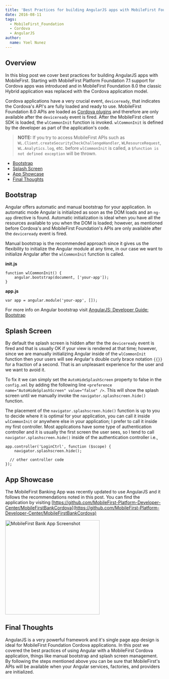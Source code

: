 ```yaml
---
title: 'Best Practices for building AngularJS apps with MobileFirst Foundation 8.0'
date: 2016-08-11
tags:
  - MobileFirst_Foundation
  - Cordova
  - AngularJS
author:
  name: Yoel Nunez
---
```


## Overview
In this blog post we cover best practices for building AngularJS apps with MobileFirst. Starting with MobileFirst Platform Foundation 7.1 support for Cordova apps was introduced and in MobileFirst Foundation 8.0 the classic Hybrid application was replaced with the Cordova application model.

Cordova applications have a very crucial event, `deviceready`, that indicates the Cordova's API's are fully loaded and ready to use. MobileFirst Foundation 8.0 APIs are loaded as [Cordova plugins]({{site.baseurl}}/tutorials/en/foundation/8.0/adding-the-mfpf-sdk/cordova) and therefore are only available after the `deviceready` event is fired. After the MobileFirst client SDK is loaded, the `wlCommonInit` function is invoked. `wlCommonInit` is defined by the developer as part of the application's code.

> **NOTE:** If you try to access MobileFirst APIs such as `WL.Client.createSecurityCheckChallengeHandler`, `WLResourceRequest`, `WL.Analytics.log`, etc. before `wlCommonInit` is called, a `$function is not defined exception` will be thrown.

* [Bootstrap](#bootstrap)
* [Splash Screen](#splash-screen)
* [App Showcase](#app-showcase)
* [Final Thoughts](#final-thoughts)

## Bootstrap
Angular offers automatic and manual bootstrap for your application. In automatic mode Angular is initialized as soon as the DOM loads and an `ng-app` directive is found. Automatic initialization is ideal when you have all the resources available to you when the DOM is loaded; however, as mentioned before Cordova's and MobileFirst Foundation's APIs are only available after the `deviceready` event is fired.

Manual bootstrap is the recommended approach since it gives us the flexibility to initialize the Angular module at any time, in our case we want to initialize Angular after the `wlCommonInit` function is called.

**init.js**

```
function wlCommonInit() {
	angular.bootstrap(document, ['your-app']);
}
```

**app.js**

```
var app = angular.module('your-app', []);
```

For more info on Angular bootstrap visit [AngularJS: Developer Guide: Bootstrap](https://docs.angularjs.org/guide/bootstrap)

## Splash Screen

By default the splash screen is hidden after the the `deviceready` event is fired and that is usually OK if your view is rendered at that time; however, since we are manually initializing Angular inside of the `wlCommonInit` function then your users will see Angular's double curly brace notation <code>&#123;&#123;&#125;&#125;</code> for a fraction of a second. That is an unpleasant experience for the user and we want to avoid it.

To fix it we can simply set the `AutoHideSplashScreen` property to false in the `config.xml` by adding the following line `<preference name="AutoHideSplashScreen" value="false" />`. This will show the splash screen until we manually invoke the `navigator.splashscreen.hide()` function.

The placement of the `navigator.splashscreen.hide()` function is up to you to decide where it is optimal for your application, you can call it inside `wlCommonInit` or anywhere else in your application; I prefer to call it inside my first controller. Most applications have some type of authentication controller and it is usually the first screen the user sees, so I tend to call `navigator.splashscreen.hide()` inside of the authentication controller i.e.,

```
app.controller('LoginCtrl', function ($scope) {
	navigator.splashscreen.hide();

  // other controller code
});
```

## App Showcase
The MobileFirst Banking App was recently updated to use AngularJS and it follows the recommendations noted in this post. You can find the application by visiting [https://github.com/MobileFirst-Platform-Developer-Center/MobileFirstBankCordova](https://github.com/MobileFirst-Platform-Developer-Center/MobileFirstBankCordova)

<img src="{{site.baseurl}}/assets/blog/2016-08-11-best-practices-for-building-angularjs-apps-with-mobilefirst-foundation-8.0/mobiefirst-bank-cordova.png" width="300px" title="MobileFirst Bank App Screenshot" />


## Final Thoughts
AngularJS is a very powerful framework and it's single page app design is ideal for MobileFirst Foundation Cordova applications. In this post we covered the best practices of using Angular with a MobileFirst Cordova application, things like manual bootstrap and splash screen management. By following the steps mentioned above you can be sure that MobileFirst's APIs will be available when your Angular services, factories, and providers are initialized.

